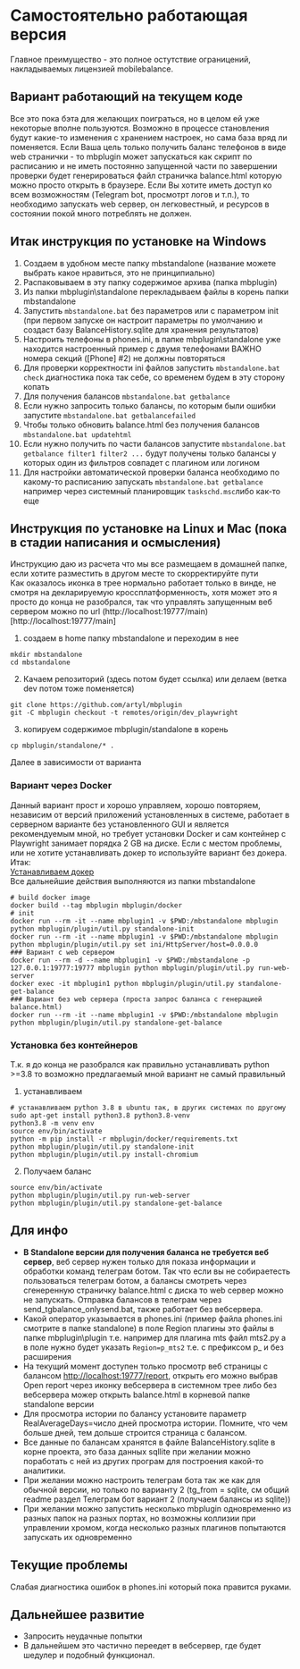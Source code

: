 # Самостоятельно работающая версия
Главное преимущество - это полное остутствие ограницений, накладываемых лицензией mobilebalance.

## Вариант работающий на текущем коде

Все это пока бэта для желающих поиграться, но в целом ей уже некоторые вполне пользуются. Возможно в процессе становления будут какие-то изменения с хранением настроек, но сама база вряд ли поменяется.
Если Ваша цель только получить баланс телефонов в виде web странички - то mbplugin может запускаться как скрипт по расписанию и не иметь постоянно запущенной части по завершении проверки будет генерироваться файл страничка balance.html
которую можно просто открыть в браузере.
Если Вы хотите иметь доступ ко всем возможностям (Telegram bot, просмотрт логов и т.п.), то необходимо запускать web сервер, он легковестный, и ресурсов в состоянии покой много потреблять не должен. 

## Итак инструкция по установке на Windows

1. Создаем в удобном месте папку mbstandalone (название можете выбрать какое нравиться, это не принципиально)
2. Распаковываем в эту папку содержимое архива (папка mbplugin)
3. Из папки mbplugin\standalone перекладываем файлы в корень папки mbstandalone
4. Запустить ```mbstandalone.bat``` без параметров или с параметром init (при первом запуске он настроит параметры по умолчанию и создаст базу BalanceHistory.sqlite для хранения результатов)
5. Настроить телефоны в phones.ini, в папке mbplugin\standalone уже находится настроенный пример с двумя телефонами
ВАЖНО номера секций ([Phone] #2) не должны повторяться
6. Для проверки корректности ini файлов запустить ```mbstandalone.bat check``` диагностика пока так себе, со временем будем в эту сторону копать
7. Для получения балансов ```mbstandalone.bat getbalance```
8. Если нужно запросить только балансы, по которым были ошибки запустите ```mbstandalone.bat getbalancefailed```
9. Чтобы только обновить balance.html без получения балансов ```mbstandalone.bat updatehtml```
10. Если нужно получить по части балансов запустите ```mbstandalone.bat getbalance filter1 filter2 ...``` будут получены только балансы у которых один из фильтров совпадет с плагином или логином
11. Для настройки автоматической проверки баланса необходимо по какому-то расписанию запускать ```mbstandalone.bat getbalance``` например через системный планировщик ```taskschd.msc```либо как-то еще

## Инструкция по установке на Linux и Mac (пока в стадии написания и осмысления)
Инструкцию даю из расчета что мы все размещаем в домашней папке, если хотите разместить в другом месте то скорректируйте пути  
Как оказалось иконка в трее нормально работает только в винде, не смотря на декларируемую кроссплатформенность, хотя может это я просто до конца не разобрался, так что управлять запущенным веб сервером можно по url (http://localhost:19777/main)[http://localhost:19777/main]
1. создаем в home папку mbstandalone и переходим в нее
```
mkdir mbstandalone  
cd mbstandalone  
```
2. Качаем репозиторий (здесь потом будет ссылка) или делаем (ветка dev потом тоже поменяется)
```
git clone https://github.com/artyl/mbplugin  
git -C mbplugin checkout -t remotes/origin/dev_playwright
```
3. копируем содержимое mbplugin/standalone в корень 
```
cp mbplugin/standalone/* .
```
Далее в зависимости от варианта 
### Вариант через Docker
Данный вариант прост и хорошо управляем, хорошо повторяем, независим от версий приложений установленных в системе, работает в серверном варианте без установленного GUI и является рекомендуемым мной, но требует установки Docker и сам контейнер с Playwright занимает порядка 2 GB на диске. Если с местом проблемы, или не хотите устанавливать докер то используйте вариант без докера.
Итак:  
[Устанавливаем докер](https://docs.docker.com/engine/install)  
Все дальнейшие действия выполняются из папки mbstandalone
```
# build docker image
docker build --tag mbplugin mbplugin/docker
# init
docker run --rm -it --name mbplugin1 -v $PWD:/mbstandalone mbplugin python mbplugin/plugin/util.py standalone-init 
docker run --rm -it --name mbplugin1 -v $PWD:/mbstandalone mbplugin python mbplugin/plugin/util.py set ini/HttpServer/host=0.0.0.0
### Вариант с web сервером
docker run --rm -d --name mbplugin1 -v $PWD:/mbstandalone -p 127.0.0.1:19777:19777 mbplugin python mbplugin/plugin/util.py run-web-server  
docker exec -it mbplugin1 python mbplugin/plugin/util.py standalone-get-balance 
### Вариант без web сервера (проста запрос баланса с генерацией balance.html)
docker run --rm -it --name mbplugin1 -v $PWD:/mbstandalone mbplugin python mbplugin/plugin/util.py standalone-get-balance 

```
### Установка без контейнеров
Т.к. я до конца не разобрался как правильно устанавливать python >=3.8 то возможно предлагаемый мной вариант не самый правильный
1. устанавливаем 
```
# устанавливаем python 3.8 в ubuntu так, в других системах по другому
sudo apt-get install python3.8 python3.8-venv
python3.8 -m venv env
source env/bin/activate
python -m pip install -r mbplugin/docker/requirements.txt
python mbplugin/plugin/util.py standalone-init
python mbplugin/plugin/util.py install-chromium
```
2. Получаем баланс 
```
source env/bin/activate
python mbplugin/plugin/util.py run-web-server
python mbplugin/plugin/util.py standalone-get-balance
```
## Для инфо

* __В Standalone версии для получения баланса не требуется веб сервер__, веб сервер нужен только для показа информации и обработки команд телеграм ботом. Так что если вы не собираетесть пользоваться телеграм ботом, а балансы смотреть через сгенеренную страничку balance.html с диска то web сервер можно не запускать. Отправка балансов в телеграм через send_tgbalance_onlysend.bat, также работает без вебсервера.
* Какой оператор указывается в phones.ini (пример файла phones.ini смотрите в папке standalone) в поле Region плагины это файлы в папке mbplugin\plugin т.е. например для плагина mts файл mts2.py а в поле нужно будет указать ```Region=p_mts2``` т.е. с префиксом p_ и без расширения
* На текущий момент доступен только просмотр веб страницы с балансом [http://localhost:19777/report](http://localhost:19777/report), открыть его можно выбрав Open report через иконку вебсервера в системном трее либо без вебсервера можер открыть balance.html в корневой папке standalone версии
* Для просмотра истории по балансу установите параметр RealAverageDays=число дней просмотра истории. Помните, что чем больше дней, тем дольше строится страница с балансом.
* Все данные по балансам хранятся в файле BalanceHistory.sqlite в корне проекта, это база данных sqllite при желании можно поработать с ней из других програм для построения какой-то аналитики.
* При желании можно настроить телеграм бота так же как для обычной версии, но только по варианту 2 (tg_from = sqlite, см общий readme раздел Телеграм бот вариант 2 (получаем балансы из sqlite))
* При желании можно запустить несколько mbplugin одновременно из разных папок на разных портах, но возможны коллизии при управлении хромом, когда несколько разных плагинов попытаются запускать их одновременно

## Текущие проблемы

Слабая диагностика ошибок в phones.ini который пока правится руками.

## Дальнейшее развитие

* Запросить неудачные попытки
* В дальнейшем это частично переедет в вебсервер, где будет шедулер и подобный функционал.
